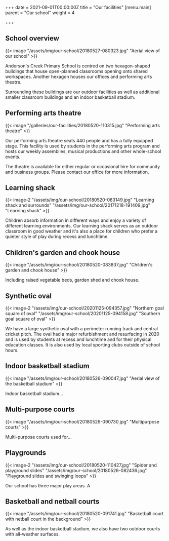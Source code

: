 +++
date = 2021-09-01T00:00:00Z
title = "Our facilities"
[menu.main]
parent = "Our school"
weight = 4

+++
## School overview

{{< image "/assets/img/our-school/20180527-080323.jpg" "Aerial view of our school" >}}

Anderson's Creek Primary School is centred on two hexagon-shaped buildings that house open-planned classrooms opening onto shared workspaces. Another hexagon houses our offices and performing arts theatre.

Surrounding these buildings are our outdoor facilities as well as additional smaller classroom buildings and an indoor basketball stadium.

## Performing arts theatre

{{< image "/galleries/our-facilities/20180520-110315.jpg" "Performing arts theatre" >}}

Our performing arts theatre seats 440 people and has a fully equipped stage. This facility is used by students in the performing arts program and hosts our weekly assemblies, musical productions and other whole-school events.

The theatre is available for either regular or occasional hire for community and business groups. Please contact our office for more information.

## Learning shack

{{< image-2 "/assets/img/our-school/20180520-083149.jpg" "Learning shack and surrounds" "/assets/img/our-school/20171218-191409.jpg" "Learning shack" >}}

Children absorb information in different ways and enjoy a variety of different learning environments. Our learning shack serves as an outdoor classroom in good weather and it's also a place for children who prefer a quieter style of play during recess and lunchtime.

## Children's garden and chook house

{{< image "/assets/img/our-school/20180520-083837.jpg" "Children's garden and chook house" >}}

Including raised vegetable beds, garden shed and chook house.

## Synthetic oval

{{< image-2 "/assets/img/our-school/20201125-094357.jpg" "Northern goal square of oval" "/assets/img/our-school/20201125-094158.jpg" "Southern goal square of oval" >}}

We have a large synthetic oval with a perimeter running track and central cricket pitch. The oval had a major refurbishment and resurfacing in 2020 and is used by students at recess and lunchtime and for their physical education classes. It is also used by local sporting clubs outside of school hours.

## Indoor basketball stadium

{{< image "/assets/img/our-school/20180526-090047.jpg" "Aerial view of the basketball stadium" >}}

Indoor basketball stadium...

## Multi-purpose courts

{{< image "/assets/img/our-school/20180526-090730.jpg" "Multipurpose courts" >}}

Multi-purpose courts used for...

## Playgrounds

{{< image-2 "/assets/img/our-school/20180520-110427.jpg" "Spider and playground slides" "/assets/img/our-school/20180526-082436.jpg" "Playground slides and swinging loops" >}}

Our school has three major play areas. A

## Basketball and netball courts

{{< image "/assets/img/our-school/20180520-091741.jpg" "Basketball court with netball court in the background" >}}

As well as the indoor basketball stadium, we also have two outdoor courts with all-weather surfaces.